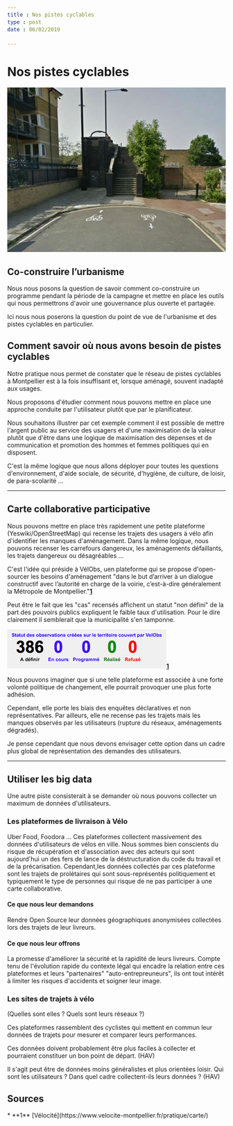 ```yaml
---
title : Nos pistes cyclables
type : post
date : 06/02/2019

---
```

# Nos pistes cyclables

![Leur pistes](assets/Cartographier_les_acteurs.jpg)

## Co-construire l’urbanisme

Nous nous posons la question de savoir comment co-construire un programme pendant la période de la campagne et mettre en place les outils qui nous permettrons d'avoir une gouvernance plus ouverte et partagée.

Ici nous nous poserons la question du point de vue de l'urbanisme et des pistes cyclables en particulier.

## Comment savoir où nous avons besoin de pistes cyclables

Notre pratique nous permet de constater que le réseau de pistes cyclables à Montpellier est à la fois insuffisant et, lorsque aménagé, souvent inadapté aux usages.

Nous proposons d'étudier comment nous pouvons mettre en place une approche conduite par l'utilisateur plutôt que par le planificateur.

Nous souhaitons illustrer par cet exemple comment il est possible de mettre l'argent public au service des usagers et d'une maximisation de la valeur plutôt que d'être dans une logique de maximisation des dépenses et de communication et promotion des hommes et femmes politiques qui en disposent.

C'est la même logique que nous allons déployer pour toutes les questions d'environnement, d'aide sociale, de sécurité, d'hygiène, de culture, de loisir, de para-scolarité ...

---

## Carte collaborative participative

Nous pouvons mettre en place très rapidement une petite plateforme (Yeswiki/OpenStreetMap) qui recense les trajets des usagers à vélo afin d'identifier les manques d'aménagement. Dans la même logique, nous pouvons recenser les carrefours dangereux, les aménagements défaillants, les trajets dangereux ou désagréables ...

C'est l'idée qui préside à VélObs, uen plateforme qui se propose d'open-sourcer les besoins d'aménagement "dans le but d’arriver à un dialogue constructif avec l’autorité en charge de la voirie, c’est-à-dire généralement la Métropole de Montpellier."**[1](#note)**

Peut être le fait que les "cas" recensés affichent un statut "non défini" de la part des pouvoirs publics expliquent le faible taux d'utilisation. Pour le dire clairement il semblerait que la municipalité s'en tamponne.

![Leur pistes](assets/Observations.png)**[1](#note)**

Nous pouvons imaginer que si une telle plateforme est associée à une forte volonté politique de changement, elle pourrait provoquer une plus forte adhésion.

Cependant, elle porte les biais des enquêtes déclaratives et non représentatives. Par ailleurs, elle ne recense pas les trajets mais les manques observés par les utilisateurs (rupture du réseaux, aménagements dégradés).

Je pense cependant que nous devons envisager cette option dans un cadre plus global de représentation des demandes des utilisateurs.

---

## Utiliser les big data

Une autre piste consisterait à se demander où nous pouvons collecter un maximum de données d'utilisateurs.

### Les plateformes de livraison à Vélo

Uber Food, Foodora ... Ces plateformes collectent massivement des données d'utilisateurs de vélos en ville. Nous sommes bien conscients du risque de récupération et d'association avec des acteurs qui sont aujourd'hui un des fers de lance de la déstructuration du code du travail et de la précarisation. Cependant,les données collectés par ces plateforme sont les trajets de prolétaires qui sont sous-représentés politiquement et typiquement le type de personnes qui risque de ne pas participer à une carte collaborative.

#### Ce que nous leur demandons

 Rendre Open Source leur données géographiques anonymisées collectées lors des trajets de leur livreurs.

#### Ce que nous leur offrons

La promesse d'améliorer la sécurité et la rapidité de leurs livreurs. Compte tenu de l'évolution rapide du contexte légal qui encadre la relation entre ces plateformes et leurs "partenaires" "auto-entrepreuneurs", ils ont tout intérêt à limiter les risques d'accidents et soigner leur image.

### Les sites de trajets à vélo

(Quelles sont elles ? Quels sont leurs réseaux ?)

Ces plateformes rassemblent des cyclistes qui mettent en commun leur données de trajets pour mesurer et comparer leurs performances.

Ces données doivent probablement être plus faciles à collecter et pourraient constituer un bon point de départ. (HAV)

Il s'agit peut être de données moins généralistes et plus orientées loisir. Qui sont les utilisateurs ? Dans quel cadre collectent-ils leurs données ? (HAV)

## Sources
<a id="note">
* **1** [Vélocité](https://www.velocite-montpellier.fr/pratique/carte/)
</a>